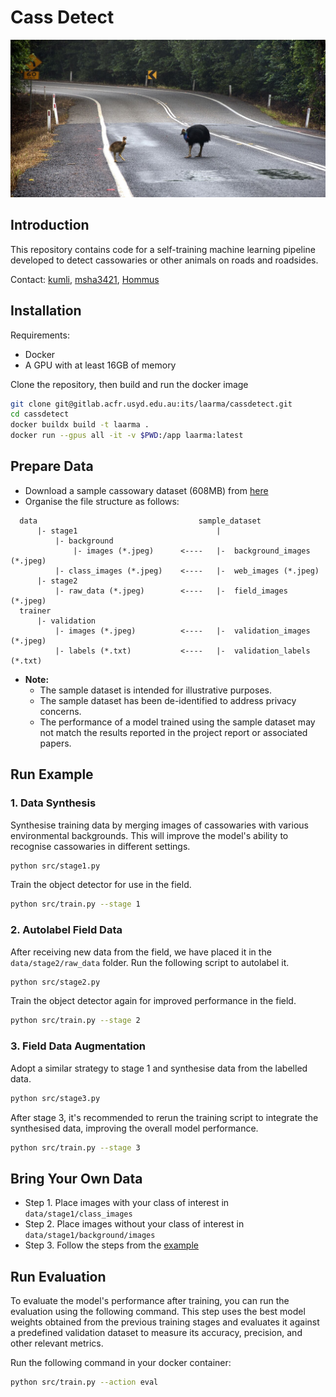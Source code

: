 # Cass Detect
<div align="center">
    <img src="assets/header.jpg" alt="Two cassowaries on the road">
</div>

## Introduction
This repository contains code for a self-training machine learning pipeline developed to detect cassowaries or other animals on roads and roadsides.

Contact: [kumli](https://github.com/kumli), [msha3421](https://github.com/msha3421), [Hommus](https://github.com/Hommus)

## Installation
Requirements:
- Docker
- A GPU with at least 16GB of memory

Clone the repository, then build and run the docker image 
```bash
git clone git@gitlab.acfr.usyd.edu.au:its/laarma/cassdetect.git
cd cassdetect
docker buildx build -t laarma .
docker run --gpus all -it -v $PWD:/app laarma:latest
```

## Prepare Data
* Download a sample cassowary dataset (608MB) from [here](https://hdl.handle.net/2123/33034)
* Organise the file structure as follows:
```
  data                                    sample_dataset
      |- stage1                               |
          |- background
              |- images (*.jpeg)      <----   |-  background_images (*.jpeg)
          |- class_images (*.jpeg)    <----   |-  web_images (*.jpeg)
      |- stage2
          |- raw_data (*.jpeg)        <----   |-  field_images (*.jpeg)
  trainer
      |- validation
          |- images (*.jpeg)          <----   |-  validation_images (*.jpeg)
          |- labels (*.txt)           <----   |-  validation_labels (*.txt)
```
* **Note:**
  - The sample dataset is intended for illustrative purposes.
  - The sample dataset has been de-identified to address privacy concerns.
  - The performance of a model trained using the sample dataset may not match the results reported in the project report or associated papers.

## Run Example

### 1. Data Synthesis
Synthesise training data by merging images of cassowaries with various environmental backgrounds. This will improve the model's ability to recognise cassowaries in different settings.

```bash
python src/stage1.py
```

Train the object detector for use in the field.

```bash
python src/train.py --stage 1
```

### 2. Autolabel Field Data
After receiving new data from the field, we have placed it in the `data/stage2/raw_data` folder. Run the following script to autolabel it.
```bash
python src/stage2.py
```

Train the object detector again for improved performance in the field.
```bash
python src/train.py --stage 2
```

### 3. Field Data Augmentation
Adopt a similar strategy to stage 1 and synthesise data from the labelled data.
```bash
python src/stage3.py
```

After stage 3, it's recommended to rerun the training script to integrate the synthesised data, improving the overall model performance.

```bash
python src/train.py --stage 3
```


## Bring Your Own Data
* Step 1. Place images with your class of interest in `data/stage1/class_images`
* Step 2. Place images without your class of interest in `data/stage1/background/images`
* Step 3. Follow the steps from the [example](#run-example)


## Run Evaluation

To evaluate the model's performance after training, you can run the evaluation using the following command. This step uses the best model weights obtained from the previous training stages and evaluates it against a predefined validation dataset to measure its accuracy, precision, and other relevant metrics.

Run the following command in your docker container:

```bash
python src/train.py --action eval
```
